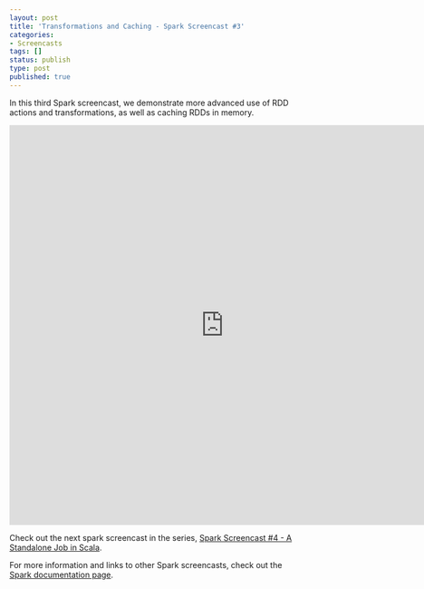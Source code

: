 ```yaml
---
layout: post
title: 'Transformations and Caching - Spark Screencast #3'
categories:
- Screencasts
tags: []
status: publish
type: post
published: true
---
```

In this third Spark screencast, we demonstrate more advanced use of RDD actions and transformations, as well as caching RDDs in memory.

<div class="video-container video-square shadow"><iframe width="755" height="705" src="http://www.youtube.com/embed/TtvxKzO9jXE?autohide=0&showinfo=0&list=PL-x35fyliRwhKT-NpTKprPW1bkbdDcTTW" frameborder="0" allowfullscreen></iframe></div>

Check out the next spark screencast in the series, <a href="{{site.url}}screencasts/4-a-standalone-job-in-spark.html">Spark Screencast #4 - A Standalone Job in Scala</a>.

For more information and links to other Spark screencasts, check out the <a href="{{site.url}}documentation.html">Spark documentation page</a>.
